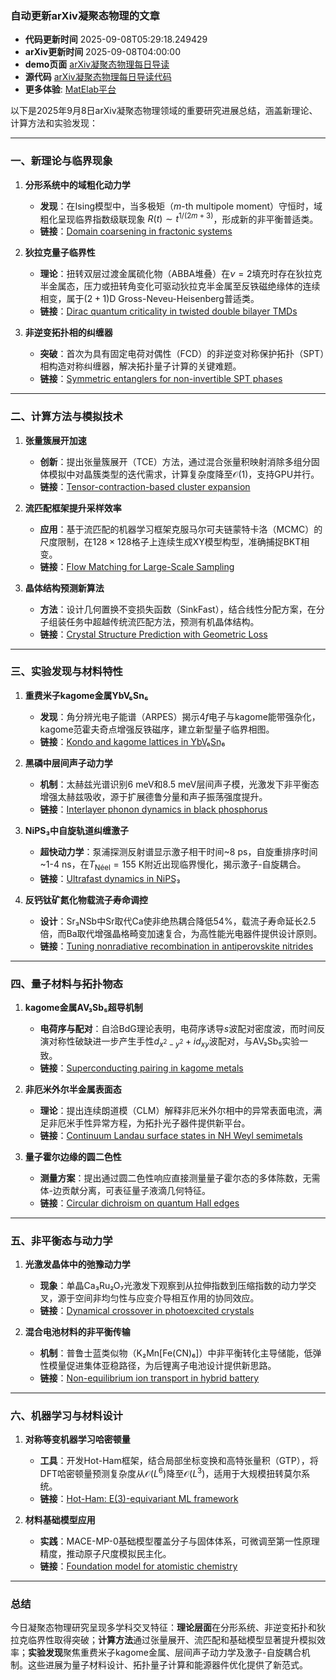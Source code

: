 ### 自动更新arXiv凝聚态物理的文章
  - **代码更新时间** 2025-09-08T05:29:18.249429
  - **arXiv更新时间** 2025-09-08T04:00:00
  - **demo页面** [arXiv凝聚态物理每日导读](https://iopwsy.github.io/arXiv_cond-mat/)
  - **源代码** [arXiv凝聚态物理每日导读代码](https://github.com/iopwsy/arXiv_cond-mat/)
  - **更多体验**: [MatElab平台](https://in.iphy.ac.cn/eln/#/recday)

以下是2025年9月8日arXiv凝聚态物理领域的重要研究进展总结，涵盖新理论、计算方法和实验发现：

---

### **一、新理论与临界现象**
1. **分形系统中的域粗化动力学**  
   - **发现**：在Ising模型中，当多极矩（$m$-th multipole moment）守恒时，域粗化呈现临界指数级联现象 $R(t) \sim t^{1/(2m+3)}$，形成新的非平衡普适类。  
   - **链接**：[Domain coarsening in fractonic systems](https://arxiv.org/abs/2509.04556)

2. **狄拉克量子临界性**  
   - **理论**：扭转双层过渡金属硫化物（ABBA堆叠）在$\nu=2$填充时存在狄拉克半金属态，压力或扭转角变化可驱动狄拉克半金属至反铁磁绝缘体的连续相变，属于$(2+1)$D Gross-Neveu-Heisenberg普适类。  
   - **链接**：[Dirac quantum criticality in twisted double bilayer TMDs](https://arxiv.org/abs/2509.04561)

3. **非逆变拓扑相的纠缠器**  
   - **突破**：首次为具有固定电荷对偶性（FCD）的非逆变对称保护拓扑（SPT）相构造对称纠缠器，解决拓扑量子计算的关键难题。  
   - **链接**：[Symmetric entanglers for non-invertible SPT phases](https://arxiv.org/abs/2509.04581)

---

### **二、计算方法与模拟技术**
1. **张量簇展开加速**  
   - **创新**：提出张量簇展开（TCE）方法，通过混合张量积映射消除多组分固体模拟中对晶簇类型的迭代需求，计算复杂度降至$\mathcal{O}(1)$，支持GPU并行。  
   - **链接**：[Tensor-contraction-based cluster expansion](https://arxiv.org/abs/2509.04686)

2. **流匹配框架提升采样效率**  
   - **应用**：基于流匹配的机器学习框架克服马尔可夫链蒙特卡洛（MCMC）的尺度限制，在$128\times128$格子上连续生成XY模型构型，准确捕捉BKT相变。  
   - **链接**：[Flow Matching for Large-Scale Sampling](https://arxiv.org/abs/2508.15318)

3. **晶体结构预测新算法**  
   - **方法**：设计几何置换不变损失函数（SinkFast），结合线性分配方案，在分子组装任务中超越传统流匹配方法，预测有机晶体结构。  
   - **链接**：[Crystal Structure Prediction with Geometric Loss](https://arxiv.org/abs/2509.00832)

---

### **三、实验发现与材料特性**
1. **重费米子kagome金属YbV₆Sn₆**  
   - **发现**：角分辨光电子能谱（ARPES）揭示4$f$电子与kagome能带强杂化，kagome范霍夫奇点增强反铁磁序，建立新型量子临界相图。  
   - **链接**：[Kondo and kagome lattices in YbV₆Sn₆](https://arxiv.org/abs/2509.04641)

2. **黑磷中层间声子动力学**  
   - **机制**：太赫兹光谱识别6 meV和8.5 meV层间声子模，光激发下非平衡态增强太赫兹吸收，源于扩展德鲁分量和声子振荡强度提升。  
   - **链接**：[Interlayer phonon dynamics in black phosphorus](https://arxiv.org/abs/2509.04822)

3. **NiPS₃中自旋轨道纠缠激子**  
   - **超快动力学**：泵浦探测反射谱显示激子相干时间~8 ps，自旋重排序时间~1-4 ns，在$T_{\text{Néel}}=155$ K附近出现临界慢化，揭示激子-自旋耦合。  
   - **链接**：[Ultrafast dynamics in NiPS₃](https://arxiv.org/abs/2509.04900)

4. **反钙钛矿氮化物载流子寿命调控**  
   - **设计**：Sr₃NSb中Sr取代Ca使非绝热耦合降低54%，载流子寿命延长2.5倍，而Ba取代增强晶格畸变加速复合，为高性能光电器件提供设计原则。  
   - **链接**：[Tuning nonradiative recombination in antiperovskite nitrides](https://arxiv.org/abs/2509.04611)

---

### **四、量子材料与拓扑物态**
1. **kagome金属AV₃Sb₅超导机制**  
   - **电荷序与配对**：自洽BdG理论表明，电荷序诱导$s$波配对密度波，而时间反演对称性破缺进一步产生手性$d_{x^2-y^2}+id_{xy}$波配对，与AV₃Sb₅实验一致。  
   - **链接**：[Superconducting pairing in kagome metals](https://arxiv.org/abs/2509.04571)

2. **非厄米外尔半金属表面态**  
   - **理论**：提出连续朗道模（CLM）解释非厄米外尔相中的异常表面电流，满足非厄米手性异常方程，为拓扑光子器件提供新平台。  
   - **链接**：[Continuum Landau surface states in NH Weyl semimetals](https://arxiv.org/abs/2509.05138)

3. **量子霍尔边缘的圆二色性**  
   - **测量方案**：提出通过圆二色性响应直接测量量子霍尔态的多体陈数，无需体-边贡献分离，可表征量子液滴几何特征。  
   - **链接**：[Circular dichroism on quantum Hall edges](https://arxiv.org/abs/2407.04639)

---

### **五、非平衡态与动力学**
1. **光激发晶体中的弛豫动力学**  
   - **现象**：单晶Ca₃Ru₂O₇光激发下观察到从拉伸指数到压缩指数的动力学交叉，源于空间非均匀性与应变介导相互作用的协同效应。  
   - **链接**：[Dynamical crossover in photoexcited crystals](https://arxiv.org/abs/2509.04814)

2. **混合电池材料的非平衡传输**  
   - **机制**：普鲁士蓝类似物（K₂Mn[Fe(CN)₆]）中非平衡转化主导储能，低弹性模量促进集体亚稳路径，为后锂离子电池设计提供新思路。  
   - **链接**：[Non-equilibrium ion transport in hybrid battery](https://arxiv.org/abs/2509.04587)

---

### **六、机器学习与材料设计**
1. **对称等变机器学习哈密顿量**  
   - **工具**：开发Hot-Ham框架，结合局部坐标变换和高特张量积（GTP），将DFT哈密顿量预测复杂度从$\mathcal{O}(L^6)$降至$\mathcal{O}(L^3)$，适用于大规模扭转莫尔系统。  
   - **链接**：[Hot-Ham: E(3)-equivariant ML framework](https://arxiv.org/abs/2509.04875)

2. **材料基础模型应用**  
   - **实践**：MACE-MP-0基础模型覆盖分子与固体体系，可微调至第一性原理精度，推动原子尺度模拟民主化。  
   - **链接**：[Foundation model for atomistic chemistry](https://arxiv.org/abs/2401.00096)

---

### **总结**
今日凝聚态物理研究呈现多学科交叉特征：**理论层面**在分形系统、非逆变拓扑和狄拉克临界性取得突破；**计算方法**通过张量展开、流匹配和基础模型显著提升模拟效率；**实验发现**聚焦重费米子kagome金属、层间声子动力学及激子-自旋耦合机制。这些进展为量子材料设计、拓扑量子计算和能源器件优化提供了新范式。